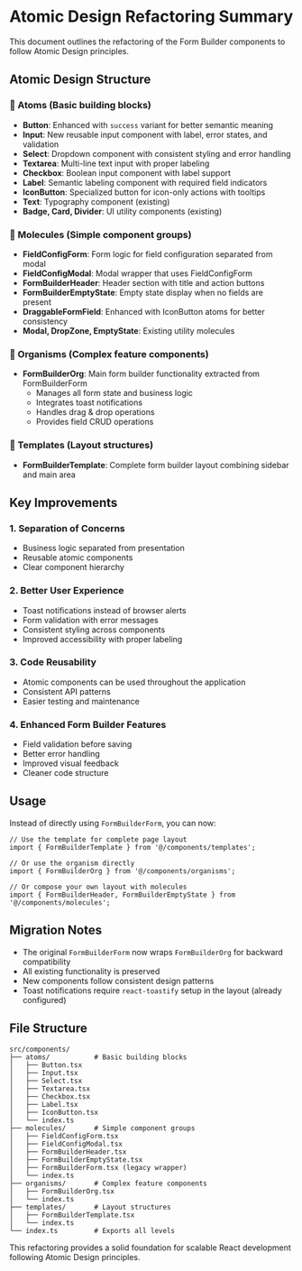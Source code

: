 # Atomic Design Refactoring Summary

This document outlines the refactoring of the Form Builder components to follow Atomic Design principles.

## Atomic Design Structure

### 🔬 Atoms (Basic building blocks)
- **Button**: Enhanced with `success` variant for better semantic meaning
- **Input**: New reusable input component with label, error states, and validation
- **Select**: Dropdown component with consistent styling and error handling
- **Textarea**: Multi-line text input with proper labeling
- **Checkbox**: Boolean input component with label support
- **Label**: Semantic labeling component with required field indicators
- **IconButton**: Specialized button for icon-only actions with tooltips
- **Text**: Typography component (existing)
- **Badge, Card, Divider**: UI utility components (existing)

### 🧬 Molecules (Simple component groups)
- **FieldConfigForm**: Form logic for field configuration separated from modal
- **FieldConfigModal**: Modal wrapper that uses FieldConfigForm
- **FormBuilderHeader**: Header section with title and action buttons
- **FormBuilderEmptyState**: Empty state display when no fields are present
- **DraggableFormField**: Enhanced with IconButton atoms for better consistency
- **Modal, DropZone, EmptyState**: Existing utility molecules

### 🦠 Organisms (Complex feature components)
- **FormBuilderOrg**: Main form builder functionality extracted from FormBuilderForm
  - Manages all form state and business logic
  - Integrates toast notifications
  - Handles drag & drop operations
  - Provides field CRUD operations

### 📄 Templates (Layout structures)
- **FormBuilderTemplate**: Complete form builder layout combining sidebar and main area

## Key Improvements

### 1. **Separation of Concerns**
- Business logic separated from presentation
- Reusable atomic components
- Clear component hierarchy

### 2. **Better User Experience**
- Toast notifications instead of browser alerts
- Form validation with error messages
- Consistent styling across components
- Improved accessibility with proper labeling

### 3. **Code Reusability**
- Atomic components can be used throughout the application
- Consistent API patterns
- Easier testing and maintenance

### 4. **Enhanced Form Builder Features**
- Field validation before saving
- Better error handling
- Improved visual feedback
- Cleaner code structure

## Usage

Instead of directly using `FormBuilderForm`, you can now:

```tsx
// Use the template for complete page layout
import { FormBuilderTemplate } from '@/components/templates';

// Or use the organism directly
import { FormBuilderOrg } from '@/components/organisms';

// Or compose your own layout with molecules
import { FormBuilderHeader, FormBuilderEmptyState } from '@/components/molecules';
```

## Migration Notes

- The original `FormBuilderForm` now wraps `FormBuilderOrg` for backward compatibility
- All existing functionality is preserved
- New components follow consistent design patterns
- Toast notifications require `react-toastify` setup in the layout (already configured)

## File Structure

```
src/components/
├── atoms/           # Basic building blocks
│   ├── Button.tsx
│   ├── Input.tsx
│   ├── Select.tsx
│   ├── Textarea.tsx
│   ├── Checkbox.tsx
│   ├── Label.tsx
│   ├── IconButton.tsx
│   └── index.ts
├── molecules/       # Simple component groups
│   ├── FieldConfigForm.tsx
│   ├── FieldConfigModal.tsx
│   ├── FormBuilderHeader.tsx
│   ├── FormBuilderEmptyState.tsx
│   ├── FormBuilderForm.tsx (legacy wrapper)
│   └── index.ts
├── organisms/       # Complex feature components
│   ├── FormBuilderOrg.tsx
│   └── index.ts
├── templates/       # Layout structures
│   ├── FormBuilderTemplate.tsx
│   └── index.ts
└── index.ts         # Exports all levels
```

This refactoring provides a solid foundation for scalable React development following Atomic Design principles.

